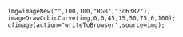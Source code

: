 ```luceescript+trycf
img=imageNew("",100,100,"RGB","3c6382");
imageDrawCubicCurve(img,0,0,45,15,50,75,0,100);
cfimage(action="writeToBrowser",source=img);
```